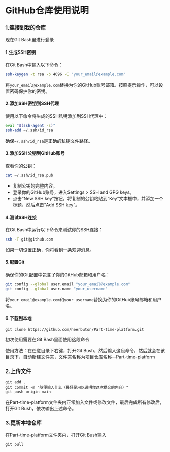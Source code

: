 # GitHub仓库使用说明

### 1.连接到我的仓库

现在Git Bash里进行登录

#### **1.生成SSH密钥** 

在Git Bash中输入以下命令：

```bash
ssh-keygen -t rsa -b 4096 -C "your_email@example.com"
```

将`your_email@example.com`替换为你的GitHub账号邮箱。按照提示操作，可以设置密码保护你的密钥。

#### **2.添加SSH密钥到SSH代理** 

使用以下命令将生成的SSH私钥添加到SSH代理中：

```bash
eval "$(ssh-agent -s)"
ssh-add ~/.ssh/id_rsa
```

确保`~/.ssh/id_rsa`是正确的私钥文件路径。

#### **3.添加SSH公钥到GitHub账号**

查看你的公钥：

```bash
cat ~/.ssh/id_rsa.pub
```

- 复制公钥的完整内容。
- 登录你的GitHub账号，进入Settings > SSH and GPG keys。
- 点击“New SSH key”按钮，将复制的公钥粘贴到“Key”文本框中，并添加一个标题，然后点击“Add SSH key”。

#### **4.测试SSH连接**

在Git Bash中运行以下命令来测试你的SSH连接：

```bash
ssh -T git@github.com
```

如果一切设置正确，你将看到一条欢迎消息。

#### **5.配置Git**

确保你的Git配置中包含了你的GitHub邮箱和用户名：

```bash
git config --global user.email "your_email@example.com"
git config --global user.name "your_username"
```

将`your_email@example.com`和`your_username`替换为你的GitHub账号邮箱和用户名。

#### 6.下载到本地

```
git clone https://github.com/heerbuton/Part-time-platform.git
```

初次使用需要在Git Bash里面使用这段命令

使用方法：在任意目录下右键，打开Git Bush，然后输入这段命令，然后就会在该目录下，自动新建文件夹，文件夹名称为项目仓库名称--Part-time-platform



### 2.上传文件

```
git add .
git commit -m "随便输入什么（最好是用以说明你这次提交的内容）"
git push origin main
```

在Part-time-platform文件夹内正常加入文件或修改文件，最后完成所有修改后，打开Git Bush，依次输出上述命令。

### 3.更新本地仓库

在Part-time-platform文件夹内，打开Git Bush输入

```
git pull
```

